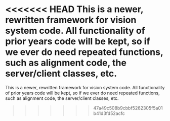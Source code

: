 <<<<<<< HEAD
This is a newer, rewritten framework for vision system code. All functionality of prior years code will be kept, so if we ever do need repeated functions, such as alignment code, the server/client classes, etc.
=======
This is a newer, rewritten framework for vision system code. All functionality of prior years code will be kept, so if we ever do need repeated functions, such as alignment code, the server/client classes, etc.
>>>>>>> 47a49c508b9cbbf5262305f5a01b41d3fd52acfc
